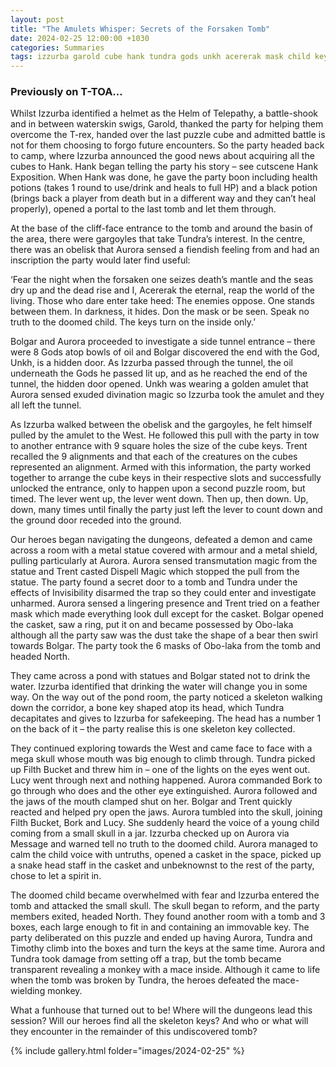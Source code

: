 ```yaml
---
layout: post
title: "The Amulets Whisper: Secrets of the Forsaken Tomb"
date: 2024-02-25 12:00:00 +1030
categories: Summaries
tags: izzurba garold cube hank tundra gods unkh acererak mask child key bolgar aurora amulet tundra pond monkey obolaka statue trap tomb gargoyle child skeleton
---
```

### Previously on T-TOA…

Whilst Izzurba identified a helmet as the Helm of Telepathy, a battle-shook and in between waterskin swigs, Garold, thanked the party for helping them overcome the T-rex, handed over the last puzzle cube and admitted battle is not for them choosing to forgo future encounters. So the party headed back to camp, where Izzurba announced the good news about acquiring all the cubes to Hank. Hank began telling the party his story – see cutscene Hank Exposition.
When Hank was done, he gave the party boon including health potions (takes 1 round to use/drink and heals to full HP) and a black potion (brings back a player from death but in a different way and they can’t heal properly), opened a portal to the last tomb and let them through.

At the base of the cliff-face entrance to the tomb and around the basin of the area, there were gargoyles that take Tundra’s interest. In the centre, there was an obelisk that Aurora sensed a fiendish feeling from and had an inscription the party would later find useful:

‘Fear the night when the forsaken one seizes death’s mantle and the seas dry up and the dead rise and I, Acererak the eternal, reap the world of the living. Those who dare enter take heed:
The enemies oppose.
One stands between them.
In darkness, it hides.
Don the mask or be seen.
Speak no truth to the doomed child.
The keys turn on the inside only.’

Bolgar and Aurora proceeded to investigate a side tunnel entrance – there were 8 Gods atop bowls of oil and Bolgar discovered the end with the God, Unkh, is a hidden door. As Izzurba passed through the tunnel, the oil underneath the Gods he passed lit up, and as he reached the end of the tunnel, the hidden door opened. Unkh was wearing a golden amulet that Aurora sensed exuded divination magic so Izzurba took the amulet and they all left the tunnel.

As Izzurba walked between the obelisk and the gargoyles, he felt himself pulled by the amulet to the West. He followed this pull with the party in tow to another entrance with 9 square holes the size of the cube keys. Trent recalled the 9 alignments and that each of the creatures on the cubes represented an alignment. Armed with this information, the party worked together to arrange the cube keys in their respective slots and successfully unlocked the entrance, only to happen upon a second puzzle room, but timed. The lever went up, the lever went down. Then up, then down. Up, down, many times until finally the party just left the lever to count down and the ground door receded into the ground.

Our heroes began navigating the dungeons, defeated a demon and came across a room with a metal statue covered with armour and a metal shield, pulling particularly at Aurora. Aurora sensed transmutation magic from the statue and Trent casted Dispell Magic which stopped the pull from the statue. The party found a secret door to a tomb and Tundra under the effects of Invisibility disarmed the trap so they could enter and investigate unharmed. Aurora sensed a lingering presence and Trent tried on a feather mask which made everything look dull except for the casket. Bolgar opened the casket, saw a ring, put it on and became possessed by Obo-laka although all the party saw was the dust take the shape of a bear then swirl towards Bolgar. The party took the 6 masks of Obo-laka from the tomb and headed North.

They came across a pond with statues and Bolgar stated not to drink the water. Izzurba identified that drinking the water will change you in some way. On the way out of the pond room, the party noticed a skeleton walking down the corridor, a bone key shaped atop its head, which Tundra decapitates and gives to Izzurba for safekeeping. The head has a number 1 on the back of it – the party realise this is one skeleton key collected.

They continued exploring towards the West and came face to face with a mega skull whose mouth was big enough to climb through. Tundra picked up Filth Bucket and threw him in – one of the lights on the eyes went out. Lucy went through next and nothing happened. Aurora commanded Bork to go through who does and the other eye extinguished. Aurora followed and the jaws of the mouth clamped shut on her. Bolgar and Trent quickly reacted and helped pry open the jaws. Aurora tumbled into the skull, joining Filth Bucket, Bork and Lucy. She suddenly heard the voice of a young child coming from a small skull in a jar. Izzurba checked up on Aurora via Message and warned tell no truth to the doomed child. Aurora managed to calm the child voice with untruths, opened a casket in the space, picked up a snake head staff in the casket and unbeknownst to the rest of the party, chose to let a spirit in.

The doomed child became overwhelmed with fear and Izzurba entered the tomb and attacked the small skull. The skull began to reform, and the party members exited, headed North. They found another room with a tomb and 3 boxes, each large enough to fit in and containing an immovable key. The party deliberated on this puzzle and ended up having Aurora, Tundra and Timothy climb into the boxes and turn the keys at the same time. Aurora and Tundra took damage from setting off a trap, but the tomb became transparent revealing a monkey with a mace inside. Although it came to life when the tomb was broken by Tundra, the heroes defeated the mace-wielding monkey.

What a funhouse that turned out to be! Where will the dungeons lead this session? Will our heroes find all the skeleton keys? And who or what will they encounter in the remainder of this undiscovered tomb?

{% include gallery.html folder="images/2024-02-25" %}